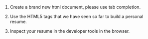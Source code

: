 1. Create a brand new html document, please use tab completion.

2. Use the HTML5 tags that we have seen so far to build a personal resume.

3. Inspect your resume in the developer tools in the browser.
